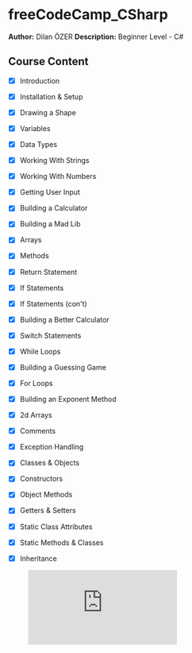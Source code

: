 # freeCodeCamp_CSharp

**Author:** Dilan ÖZER
**Description:** Beginner Level - C#

## Course Content ##
- [x] Introduction
- [x] Installation & Setup
- [x] Drawing a Shape
- [x] Variables
- [x] Data Types
- [x] Working With Strings
- [x] Working With Numbers
- [x] Getting User Input
- [x] Building a Calculator
- [x] Building a Mad Lib
- [x] Arrays
- [x] Methods
- [x] Return Statement
- [x] If Statements
- [x] If Statements (con't)
- [x] Building a Better Calculator
- [x] Switch Statements
- [x] While Loops
- [x] Building a Guessing Game
- [x] For Loops
- [x] Building an Exponent Method
- [x] 2d Arrays
- [x] Comments
- [x] Exception Handling
- [x] Classes & Objects
- [x] Constructors
- [x] Object Methods
- [x] Getters & Setters
- [x] Static Class Attributes
- [x] Static Methods & Classes
- [x] Inheritance


<figure>
  <iframe src="https://youtu.be/GhQdlIFylQ8" frameborder="0" allowfullscreen="true"> </iframe>
</figure>
